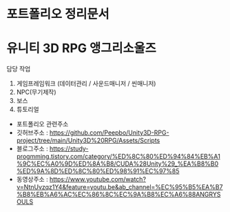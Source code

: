 # 포트폴리오 정리문서
# 유니티 3D RPG 앵그리소울즈
담당 작업
 1. 게임프레임워크 (데이터관리 / 사운드매니저 / 씬매니저)
 2. NPC(무기제작) 
 3. 보스 
 4. 튜토리얼
 
- 포트폴리오 관련주소
- 깃허브주소 : https://github.com/Peepbo/Unity3D-RPG-project/tree/main/Unity3D%20RPG/Assets/Scripts
- 블로그주소 : https://study-progmming.tistory.com/category/%ED%8C%80%ED%94%84%EB%A1%9C%EC%A0%9D%ED%8A%B8/CUDA%28Unity%29_%EA%B8%B0%ED%9A%8D%ED%8C%80%ED%98%91%EC%97%85
- 동영상주소 : https://www.youtube.com/watch?v=NtnUvzqz1Y4&feature=youtu.be&ab_channel=%EC%95%B5%EA%B7%B8%EB%A6%AC%EC%86%8C%EC%9A%B8%EC%A6%88ANGRYSOULS
